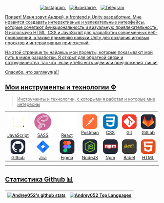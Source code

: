 <p align="center">
        <a href="https://www.instagram.com/andreydemarev//">
            <img src="https://img.shields.io/badge/Instagram-%23E4405F.svg?style=for-the-badge&logo=Instagram&logoColor=white" alt="Instagram" />
            </a>&nbsp;&nbsp;
        <a href="https://vk.com/id2265571">
            <img src="https://img.shields.io/badge/Вконтакте-%231DA1F2.svg?style=for-the-badge&logo=vk&logoColor=white" alt="Вконтакте" />
        </a>&nbsp;&nbsp;
        <a href="https://t.me/AndreyD_52">
            <img src="https://img.shields.io/badge/telegram-2CA5E0?style=for-the-badge&logo=telegram&logoColor=white" alt="Telegram" />  
    </p>    
</p>

Привет! Меня зовут Андрей, я frontend и Unity разработчик. Мне нравится создавать интерактивные и увлекательные интерфейсы, которые сочетают функциональность и визуальную привлекательность. Я использую HTML, CSS и JavaScript для разработки современных веб-приложений, а также применяю навыки Unity для создания игровых проектов и интерактивных приложений.

На этой странице ты найдешь мои проекты, которые показывают мой путь в мире разработки. Я открыт для обратной связи и сотрудничества, так что, если у тебя есть идеи или предложения, пиши!

Спасибо, что заглянул(а)!
## Мои инструменты и технологии ⚙️

> Инструменты и технологии, с которыми я работал и которые мне интересны

<table align="center" style="width: 100%; table-layout: fixed;">
  <tr>
    <td align="center">
        <img src="/src/icons/js-icon.svg" width="65" height="65" alt="JavaScript" />
        <br>JavaScript
    </td>
    <td align="center">
        <img src="/src/icons/sass-icon.svg" width="65" height="65" alt="SASS" />
        <br>SASS
    </td>
    <td align="center">
        <img src="/src/icons/react-icon.svg" width="65" height="65" alt="React" />
        <br>React
    </td>
    <td align="center">
        <img src="/src/icons/Postman.svg" width="48" height="48" alt="Postman" />
        <br>Postman
    </td>   
    <td align="center">
        <img src="/src/icons/CSS.svg" width="48" height="48" alt="CSS" />
        <br>CSS
    </td>
    <td align="center">
        <img src="/src/icons/Git.svg" width="48" height="48" alt="Git" />
        <br>Git
    </td>
    <td align="center">
        <img src="/src/icons/GitLab-Dark.svg" width="48" height="48" alt="GitLab" />
        <br>GitLab
    </td>
</tr>
  <tr>
    <td align="center">
        <img src="/src/icons/Github-Dark.svg" width="48" height="48" alt="Github" />
        <br>Github
    </td>      
    <td align="center">
        <img src="/src/icons/jira.svg" width="48" height="48" alt="jira" />
        <br>Jira
    </td>
    <td align="center">
        <img src="/src/icons/Figma-Dark.svg" width="48" height="48" alt="Figma" />
        <br>Figma
    </td>
    <td align="center">
        <img src="/src/icons/NodeJS-Dark.svg" width="48" height="48" alt="NodeJS" />
        <br>NodeJS
    </td>
    <td align="center">
        <img src="/src/icons/Npm-Dark.svg" width="48" height="48" alt="Npm" />
        <br>Npm
    </td>
    <td align="center">
        <img src="/src/icons/Babel.svg" width="48" height="48" alt="Babel" />
        <br>Babel
    </td>
    <td align="center">
        <img src="/src/icons/HTML.svg" width="48" height="48" alt="HTML" />
        <br>HTML
    </td>
  </tr>
</table>

----

## Статистика Github 📊

| <a href="https://github.com/Andrey052/github-stats"><img align="center" src="https://github.com/Andrey052-projects.vercel.app/api?username=Andrey052&show_icons=true&include_all_commits=true&theme=buefy&hide_border=true&locale=ru&rank_icon=github&hide=contribs,issues" alt="Andrey052's github stats" /></a> | <a href="https://github.com/Andrey052/github-stats"><img align="center" src="https://github-stats-Andrey052-projects.vercel.app/api/top-langs/?username=Andrey052&langs_count=8&layout=compact&theme=buefy&hide_border=true&locale=ru&card_width=400" alt="Andrey052 Top Languages"/></a> |
| ------------- | -------------
